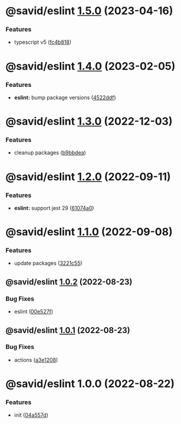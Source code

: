 # @savid/eslint [1.5.0](https://github.com/savid/packages/compare/@savid/eslint@1.4.0...@savid/eslint@1.5.0) (2023-04-16)


### Features

* typescript v5 ([fc4b818](https://github.com/savid/packages/commit/fc4b81832c30ddfdba1afe84dbe10a8330c78d01))

# @savid/eslint [1.4.0](https://github.com/savid/packages/compare/@savid/eslint@1.3.0...@savid/eslint@1.4.0) (2023-02-05)


### Features

* **eslint:** bump package versions ([4522ddf](https://github.com/savid/packages/commit/4522ddf8a086550b95ed58bd33b6500cf0bc16e1))

# @savid/eslint [1.3.0](https://github.com/savid/packages/compare/@savid/eslint@1.2.0...@savid/eslint@1.3.0) (2022-12-03)


### Features

* cleanup packages ([b9bbdea](https://github.com/savid/packages/commit/b9bbdeaf06102585d2c7246bfce31145e88e962d))

# @savid/eslint [1.2.0](https://github.com/savid/packages/compare/@savid/eslint@1.1.0...@savid/eslint@1.2.0) (2022-09-11)


### Features

* **eslint:** support jest 29 ([61074a0](https://github.com/savid/packages/commit/61074a02e40b1e1caa8fdde9cd8de31303a4e3e3))

# @savid/eslint [1.1.0](https://github.com/savid/packages/compare/@savid/eslint@1.0.2...@savid/eslint@1.1.0) (2022-09-08)


### Features

* update packages ([3221c55](https://github.com/savid/packages/commit/3221c5549fbed06055176876cd4fe20d099b4ce3))

## @savid/eslint [1.0.2](https://github.com/savid/packages/compare/@savid/eslint@1.0.1...@savid/eslint@1.0.2) (2022-08-23)


### Bug Fixes

* eslint ([00e527f](https://github.com/savid/packages/commit/00e527f983d4fbe6e06e6920c16d4e9e3dc58574))

## @savid/eslint [1.0.1](https://github.com/savid/packages/compare/@savid/eslint@1.0.0...@savid/eslint@1.0.1) (2022-08-23)


### Bug Fixes

* actions ([a3e1208](https://github.com/savid/packages/commit/a3e1208b1a432feefe1761384b9160d570603aba))

# @savid/eslint 1.0.0 (2022-08-22)

### Features

* init ([04a557d](https://github.com/savid/packages/commit/04a557d11c29484a98767bc677348f72f38986e6))
